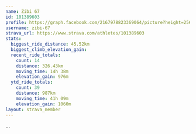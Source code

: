 ```yaml
---
name: Zibi 67
id: 101389603
profile: https://graph.facebook.com/2167978823369064/picture?height=256&width=256
username: zibi-67
strava_url: https://www.strava.com/athletes/101389603
stats:
  biggest_ride_distance: 45.52km
  biggest_climb_elevation_gain: 
  recent_ride_totals:
    count: 14
    distance: 326.43km
    moving_time: 14h 38m
    elevation_gain: 976m
  ytd_ride_totals:
    count: 39
    distance: 987km
    moving_time: 41h 09m
    elevation_gain: 1060m
layout: strava_member
--- 
```

...
